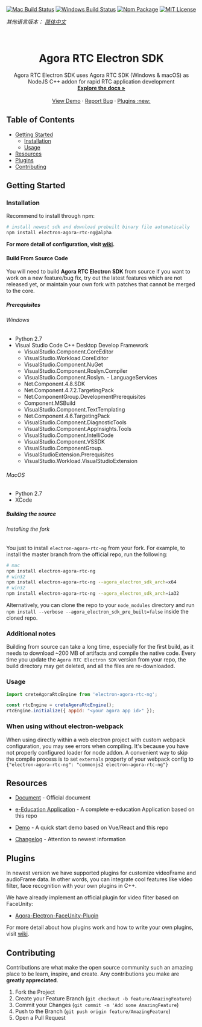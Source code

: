 <!-- PROJECT SHIELDS -->

[![Mac Build Status][build-shield]][build-url]
[![Windows Build Status][windows-build-shield]][windows-build-url]
[![Npm Package][npm-shield]][npm]
[![MIT License][license-shield]][license-url]

_其他语言版本： [简体中文](README.zh.md)_

<!-- PROJECT LOGO -->
<br />
<p align="center">
  <h1 align="center">Agora RTC Electron SDK</h1>

  <p align="center">
    Agora RTC Electron SDK uses Agora RTC SDK (Windows & macOS) as NodeJS C++ addon for rapid RTC application development
    <br />
    <a href="https://docs.agora.io/en/Video/API%20Reference/electron/index.html"><strong>Explore the docs »</strong></a>
    <br />
    <br />
    <a href="https://github.com/AgoraIO-Community/electron-agora-rtc-ng/tree/main/example">View Demo</a>
    ·
    <a href="https://github.com/AgoraIO-Community/electron-agora-rtc-ng/issues">Report Bug</a>
    ·
    <a href="#plugins">Plugins :new:</a>
  </p>
</p>

<!-- TABLE OF CONTENTS -->

## Table of Contents

- [Getting Started](#getting-started)
  - [Installation](#installation)
  - [Usage](#usage)
- [Resources](#resources)
- [Plugins](#plugins)
- [Contributing](#contributing)

<!-- GETTING STARTED -->

## Getting Started

### Installation

Recommend to install through npm:

```bash
# install newest sdk and download prebuilt binary file automatically
npm install electron-agora-rtc-ng@alpha
```

**For more detail of configuration, visit [wiki](https://github.com/AgoraIO/Electron-SDK/wiki/Installation-Configuration-in-package.json).**

#### Build From Source Code

You will need to build **Agora RTC Electron SDK** from source if you want to work on a new feature/bug fix, try out the latest features which are not released yet, or maintain your own fork with patches that cannot be merged to the core.

##### Prerequisites

###### Windows

- Python 2.7
- Visual Studio Code C++ Desktop Develop Framework
  - VisualStudio.Component.CoreEditor
  - VisualStudio.Workload.CoreEditor
  - VisualStudio.Component.NuGet
  - VisualStudio.Component.Roslyn.Compiler
  - VisualStudio.Component.Roslyn. - LanguageServices
  - Net.Component.4.8.SDK
  - Net.Component.4.7.2.TargetingPack
  - Net.ComponentGroup.DevelopmentPrerequisites
  - Component.MSBuild
  - VisualStudio.Component.TextTemplating
  - Net.Component.4.6.TargetingPack
  - VisualStudio.Component.DiagnosticTools
  - VisualStudio.Component.AppInsights.Tools
  - VisualStudio.Component.IntelliCode
  - VisualStudio.Component.VSSDK
  - VisualStudio.ComponentGroup.
  - VisualStudioExtension.Prerequisites
  - VisualStudio.Workload.VisualStudioExtension

###### MacOS

- Python 2.7
- XCode

##### Building the source

###### Installing the fork

You just to install `electron-agora-rtc-ng` from your fork. For example, to install the master branch from the official repo, run the following:

```sh
# mac
npm install electron-agora-rtc-ng 
# win32
npm install electron-agora-rtc-ng --agora_electron_sdk_arch=x64
# win32
npm install electron-agora-rtc-ng --agora_electron_sdk_arch=ia32
```

Alternatively, you can clone the repo to your `node_modules` directory and run `npm install --verbose --agora_electron_sdk_pre_built=false` inside the cloned repo.

### Additional notes

Building from source can take a long time, especially for the first build, as it needs to download ~200 MB of artifacts and compile the native code. Every time you update the `Agora RTC Electron SDK` version from your repo, the build directory may get deleted, and all the files are re-downloaded.

### Usage

```javascript
import creteAgoraRtcEngine from 'electron-agora-rtc-ng';

const rtcEngine = creteAgoraRtcEngine();
rtcEngine.initialize({ appId: "<your agora app id>" });
```

### When using without electron-webpack

When using directly within a web electron project with custom webpack configuration, you may see errors when compiling. It's because you have not properly configured loader for node addon. A convenient way to skip the compile process is to set `externals` property of your webpack config to `{"electron-agora-rtc-ng": "commonjs2 electron-agora-rtc-ng"}`

<!-- RESOURCES -->

## Resources

- [Document](https://docs.agora.io/en/Video/API%20Reference/electron/index.html) - Official document

- [e-Education Application](https://github.com/AgoraIO/ARD-eEducation-with-Electron) - A complete e-education Application based on this repo

- [Demo](https://github.com/AgoraIO-Community/Agora-Electron-Quickstart) - A quick start demo based on Vue/React and this repo

- [Changelog](./CHANGELOG.md) - Attention to newest information

<!-- Plugins -->

## Plugins

In newest version we have supported plugins for customize videoFrame and audioFrame data. In other words, you can integrate cool features like video filter, face recognition with your own plugins in C++.

We have already implement an official plugin for video filter based on FaceUnity:

- [Agora-Electron-FaceUnity-Plugin](https://github.com/AgoraIO-Community/Agora-Electron-FaceUnity-Plugin)

For more detail about how plugins work and how to write your own plugins, visit [wiki](https://github.com/AgoraIO/Electron-SDK/wiki/How-plugins-work).

<!-- CONTRIBUTING -->

## Contributing

Contributions are what make the open source community such an amazing place to be learn, inspire, and create. Any contributions you make are **greatly appreciated**.

1. Fork the Project
2. Create your Feature Branch (`git checkout -b feature/AmazingFeature`)
3. Commit your Changes (`git commit -m 'Add some AmazingFeature`)
4. Push to the Branch (`git push origin feature/AmazingFeature`)
5. Open a Pull Request

<!-- MARKDOWN LINKS & IMAGES -->

[build-shield]: https://img.shields.io/travis/AgoraIO-Usecase/eEducation/master.svg?style=flat-square
[build-url]: https://travis-ci.org/AgoraIO-Usecase/eEducation
[windows-build-shield]: https://ci.appveyor.com/api/projects/status/github/AgoraIO/Electron-SDK?branch=dev/2.9.0&svg=true
[windows-build-url]: https://ci.appveyor.com/project/menthays/electron-sdk/branch/dev/2.9.0
[npm-shield]: https://img.shields.io/npm/v/electron-agora-rtc-ng/latest
[npm]: https://npmjs.com/package/electron-agora-rtc-ng/v/2.9.0-hotfix.2
[license-shield]: https://img.shields.io/badge/license-MIT-blue.svg?style=flat-square
[license-url]: https://choosealicense.com/licenses/mit
